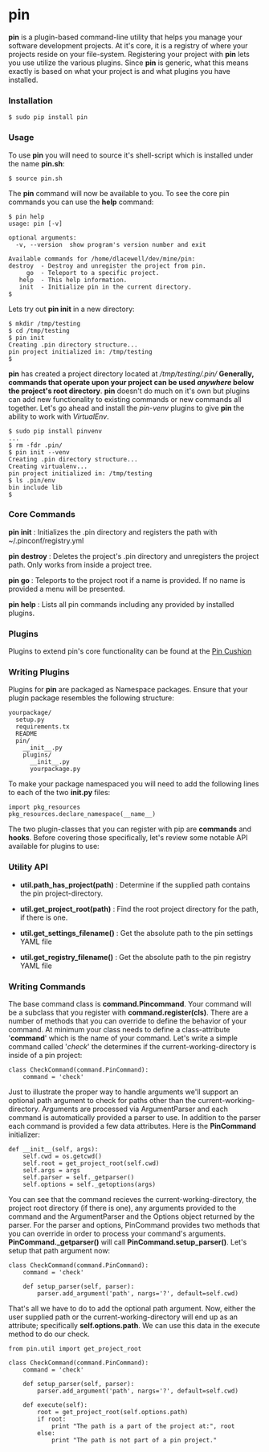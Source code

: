 pin
======

**pin** is a plugin-based command-line utility that helps you manage your software development projects. At it's core, it is a registry of where your projects reside on your file-system. Registering your project with **pin** lets you use utilize the various plugins. Since **pin** is generic, what this means exactly is based on what your project is and what plugins you have installed. 

### Installation 

    $ sudo pip install pin

### Usage

To use **pin** you will need to source it's shell-script which is installed under the name **pin.sh**:

    $ source pin.sh

The **pin** command will now be available to you. To see the core pin commands you can use the **help** command:

    $ pin help
    usage: pin [-v]
    
    optional arguments:
      -v, --version  show program's version number and exit
    
    Available commands for /home/dlacewell/dev/mine/pin:
    destroy  - Destroy and unregister the project from pin.
         go  - Teleport to a specific project.
       help  - This help information. 
       init  - Initialize pin in the current directory.
    $ 

Lets try out **pin init** in a new directory:

    $ mkdir /tmp/testing
    $ cd /tmp/testing
    $ pin init
    Creating .pin directory structure...
    pin project initialized in: /tmp/testing
    $

**pin** has created a project directory located at */tmp/testing/.pin/* **Generally, commands that operate upon your project can be used *anywhere* below the project's root directory**. **pin** doesn't do much on it's own but plugins can add new functionality to existing commands or new commands all together. Let's go ahead and install the *pin-venv* plugins to give **pin** the ability to work with *VirtualEnv*.

    $ sudo pip install pinvenv
    ...
    $ rm -fdr .pin/
    $ pin init --venv
    Creating .pin directory structure...
    Creating virtualenv...
    pin project initialized in: /tmp/testing
    $ ls .pin/env
    bin include lib
    $

### Core Commands

**pin init** : Initializes the .pin directory and registers the path with ~/.pinconf/registry.yml

**pin destroy** : Deletes the project's .pin directory and unregisters the project path. Only works from inside a project tree.

**pin go <project-name>** : Teleports to the project root if a name is provided. If no name is provided a menu will be presented.

**pin help** : Lists all pin commands including any provided by installed plugins.

### Plugins

Plugins to extend pin's core functionality can be found at the [Pin Cushion](https://github.com/dustinlacewell/pin/wiki/Pin-Cushion)


### Writing Plugins

Plugins for **pin** are packaged as Namespace packages. Ensure that your plugin package resembles the following structure:

    yourpackage/
      setup.py
      requirements.tx
      README
      pin/
        __init__.py
        plugins/
          __init__.py
          yourpackage.py

To make your package namespaced you will need to add the following lines to each of the two **__init__.py** files:

    import pkg_resources
    pkg_resources.declare_namespace(__name__)

The two plugin-classes that you can register with pip are **commands** and **hooks**. Before covering those specifically, let's review some notable API available for plugins to use:

### Utility API

 * **util.path_has_project(path)** : Determine if the supplied path contains the pin project-directory.

 * **util.get_project_root(path)** : Find the root project directory for the path, if there is one.

 * **util.get_settings_filename()** : Get the absolute path to the pin settings YAML file

 * **util.get_registry_filename()** : Get the absolute path to the pin registry YAML file


### Writing Commands

The base command class is **command.Pincommand**. Your command will be a subclass that you register with **command.register(cls)**. There are a number of methods that you can override to define the behavior of your command. At minimum your class needs to define a class-attribute '**command**' which is the name of your command. Let's write a simple command called '*check*' the determines if the current-working-directory is inside of a pin project:

    class CheckCommand(command.PinCommand):
        command = 'check'

Just to illustrate the proper way to handle arguments we'll support an optional path argument to check for paths other than the current-working-directory. Arguments are processed via ArgumentParser and each command is automatically provided a parser to use. In addition to the parser each command is provided a few data attributes. Here is the **PinCommand** initializer:

    def __init__(self, args):
        self.cwd = os.getcwd()
        self.root = get_project_root(self.cwd)
        self.args = args
        self.parser = self._getparser()
        self.options = self._getoptions(args)

You can see that the command recieves the current-working-directory, the project root directory (if there is one), any arguments provided to the command and the ArgumentParser and the Options object returned by the parser. For the parser and options, PinCommand provides two methods that you can override in order to process your command's arguments. **PinCommand._getparser()** will call **PinCommand.setup_parser()**. Let's setup that path argument now:

    class CheckCommand(command.PinCommand):
        command = 'check'
    
        def setup_parser(self, parser):
            parser.add_argument('path', nargs='?', default=self.cwd)

That's all we have to do to add the optional path argument. Now, either the user supplied path or the current-working-directory will end up as an attribute; specifically **self.options.path**. We can use this data in the execute method to do our check.

    from pin.util import get_project_root

    class CheckCommand(command.PinCommand):
        command = 'check'
    
        def setup_parser(self, parser):
            parser.add_argument('path', nargs='?', default=self.cwd)

        def execute(self):
            root = get_project_root(self.options.path)
            if root:
                print "The path is a part of the project at:", root
            else:
                print "The path is not part of a pin project."

      

